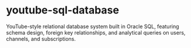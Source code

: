 # youtube-sql-database
YouTube-style relational database system built in Oracle SQL, featuring schema design, foreign key relationships, and analytical queries on users, channels, and subscriptions.
